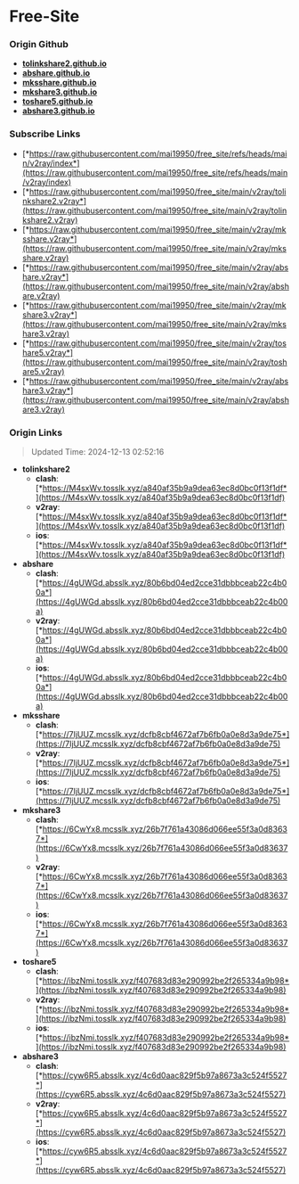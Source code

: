 # Free-Site

### Origin Github

- [**tolinkshare2.github.io**](https://github.com/tolinkshare2/tolinkshare2.github.io)
- [**abshare.github.io**](https://github.com/abshare/abshare.github.io)
- [**mksshare.github.io**](https://github.com/mksshare/mksshare.github.io)
- [**mkshare3.github.io**](https://github.com/mkshare3/mkshare3.github.io)
- [**toshare5.github.io**](https://github.com/toshare5/toshare5.github.io)
- [**abshare3.github.io**](https://github.com/abshare3/abshare3.github.io)

### Subscribe Links

- [*https://raw.githubusercontent.com/mai19950/free_site/refs/heads/main/v2ray/index*](https://raw.githubusercontent.com/mai19950/free_site/refs/heads/main/v2ray/index)
- [*https://raw.githubusercontent.com/mai19950/free_site/main/v2ray/tolinkshare2.v2ray*](https://raw.githubusercontent.com/mai19950/free_site/main/v2ray/tolinkshare2.v2ray)
- [*https://raw.githubusercontent.com/mai19950/free_site/main/v2ray/mksshare.v2ray*](https://raw.githubusercontent.com/mai19950/free_site/main/v2ray/mksshare.v2ray)
- [*https://raw.githubusercontent.com/mai19950/free_site/main/v2ray/abshare.v2ray*](https://raw.githubusercontent.com/mai19950/free_site/main/v2ray/abshare.v2ray)
- [*https://raw.githubusercontent.com/mai19950/free_site/main/v2ray/mkshare3.v2ray*](https://raw.githubusercontent.com/mai19950/free_site/main/v2ray/mkshare3.v2ray)
- [*https://raw.githubusercontent.com/mai19950/free_site/main/v2ray/toshare5.v2ray*](https://raw.githubusercontent.com/mai19950/free_site/main/v2ray/toshare5.v2ray)
- [*https://raw.githubusercontent.com/mai19950/free_site/main/v2ray/abshare3.v2ray*](https://raw.githubusercontent.com/mai19950/free_site/main/v2ray/abshare3.v2ray)

### Origin Links

> Updated Time: 2024-12-13 02:52:16

- **tolinkshare2**
  - **clash**: [*https://M4sxWv.tosslk.xyz/a840af35b9a9dea63ec8d0bc0f13f1df*](https://M4sxWv.tosslk.xyz/a840af35b9a9dea63ec8d0bc0f13f1df)
  - **v2ray**: [*https://M4sxWv.tosslk.xyz/a840af35b9a9dea63ec8d0bc0f13f1df*](https://M4sxWv.tosslk.xyz/a840af35b9a9dea63ec8d0bc0f13f1df)
  - **ios**: [*https://M4sxWv.tosslk.xyz/a840af35b9a9dea63ec8d0bc0f13f1df*](https://M4sxWv.tosslk.xyz/a840af35b9a9dea63ec8d0bc0f13f1df)
- **abshare**
  - **clash**: [*https://4gUWGd.absslk.xyz/80b6bd04ed2cce31dbbbceab22c4b00a*](https://4gUWGd.absslk.xyz/80b6bd04ed2cce31dbbbceab22c4b00a)
  - **v2ray**: [*https://4gUWGd.absslk.xyz/80b6bd04ed2cce31dbbbceab22c4b00a*](https://4gUWGd.absslk.xyz/80b6bd04ed2cce31dbbbceab22c4b00a)
  - **ios**: [*https://4gUWGd.absslk.xyz/80b6bd04ed2cce31dbbbceab22c4b00a*](https://4gUWGd.absslk.xyz/80b6bd04ed2cce31dbbbceab22c4b00a)
- **mksshare**
  - **clash**: [*https://7IjUUZ.mcsslk.xyz/dcfb8cbf4672af7b6fb0a0e8d3a9de75*](https://7IjUUZ.mcsslk.xyz/dcfb8cbf4672af7b6fb0a0e8d3a9de75)
  - **v2ray**: [*https://7IjUUZ.mcsslk.xyz/dcfb8cbf4672af7b6fb0a0e8d3a9de75*](https://7IjUUZ.mcsslk.xyz/dcfb8cbf4672af7b6fb0a0e8d3a9de75)
  - **ios**: [*https://7IjUUZ.mcsslk.xyz/dcfb8cbf4672af7b6fb0a0e8d3a9de75*](https://7IjUUZ.mcsslk.xyz/dcfb8cbf4672af7b6fb0a0e8d3a9de75)
- **mkshare3**
  - **clash**: [*https://6CwYx8.mcsslk.xyz/26b7f761a43086d066ee55f3a0d83637*](https://6CwYx8.mcsslk.xyz/26b7f761a43086d066ee55f3a0d83637)
  - **v2ray**: [*https://6CwYx8.mcsslk.xyz/26b7f761a43086d066ee55f3a0d83637*](https://6CwYx8.mcsslk.xyz/26b7f761a43086d066ee55f3a0d83637)
  - **ios**: [*https://6CwYx8.mcsslk.xyz/26b7f761a43086d066ee55f3a0d83637*](https://6CwYx8.mcsslk.xyz/26b7f761a43086d066ee55f3a0d83637)
- **toshare5**
  - **clash**: [*https://ibzNmi.tosslk.xyz/f407683d83e290992be2f265334a9b98*](https://ibzNmi.tosslk.xyz/f407683d83e290992be2f265334a9b98)
  - **v2ray**: [*https://ibzNmi.tosslk.xyz/f407683d83e290992be2f265334a9b98*](https://ibzNmi.tosslk.xyz/f407683d83e290992be2f265334a9b98)
  - **ios**: [*https://ibzNmi.tosslk.xyz/f407683d83e290992be2f265334a9b98*](https://ibzNmi.tosslk.xyz/f407683d83e290992be2f265334a9b98)
- **abshare3**
  - **clash**: [*https://cyw6R5.absslk.xyz/4c6d0aac829f5b97a8673a3c524f5527*](https://cyw6R5.absslk.xyz/4c6d0aac829f5b97a8673a3c524f5527)
  - **v2ray**: [*https://cyw6R5.absslk.xyz/4c6d0aac829f5b97a8673a3c524f5527*](https://cyw6R5.absslk.xyz/4c6d0aac829f5b97a8673a3c524f5527)
  - **ios**: [*https://cyw6R5.absslk.xyz/4c6d0aac829f5b97a8673a3c524f5527*](https://cyw6R5.absslk.xyz/4c6d0aac829f5b97a8673a3c524f5527)
